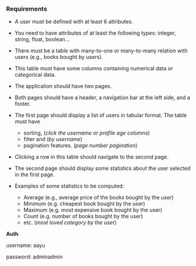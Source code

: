 ### Requirements
* A user must be defined with at least 6 attributes.
* You need to have attributes of at least the following types: integer, string, float, boolean...
* There must be a table with many-to-one or many-to-many relation with users (e.g., books bought by users).
* This table must have some columns containing numerical data or categorical data.
* The application should have two pages. 
* Both pages should have a header, a navigation bar at the left side, and a footer.
* The first page should display a list of users in tabular format. The table must have 
    * sorting, (*click the username or profile age columns*)
    * filter and (*by username*)
    * pagination features. (*page number pagination*)
* Clicking a row in this table should navigate to the second page. 
* The second page should display some statistics about the user selected in the first page. 

* Examples of some statistics to be computed:
    * Average (e.g., average price of the books bought by the user)
    * Minimum (e.g. cheapest book bought by the user)
    * Maximum (e.g. most expensive book bought by the user)
    * Count (e.g. number of books bought by the user)
    * etc. (*most loved category by the user*)


**Auth**

username: aayu

password: adminadmin
